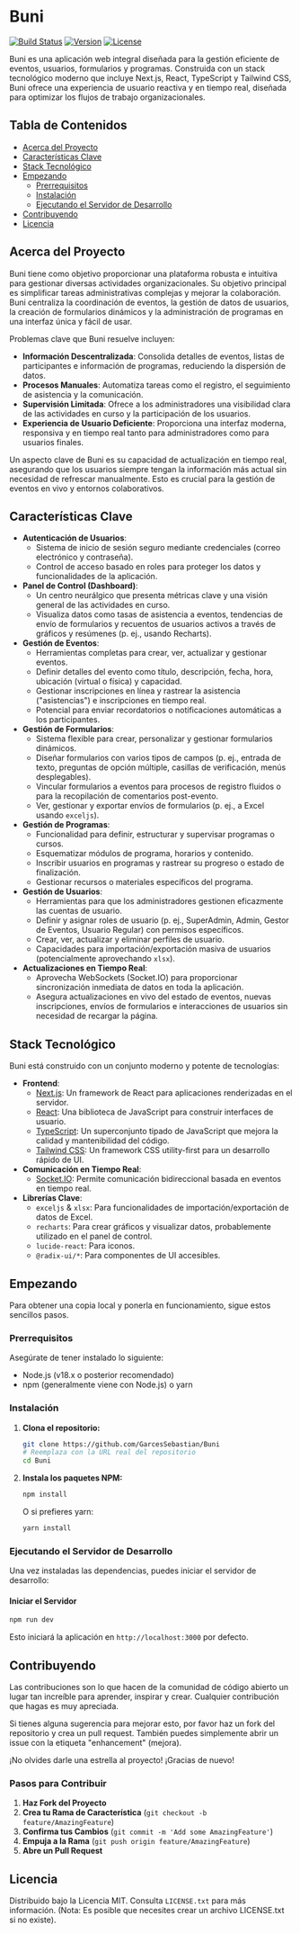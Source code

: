 # Buni

[![Build Status](https://img.shields.io/badge/build-passing-brightgreen)](https://example.com/build)
[![Version](https://img.shields.io/badge/version-0.1.0-blue)](https://example.com/releases)
[![License](https://img.shields.io/badge/license-MIT-green)](LICENSE)

Buni es una aplicación web integral diseñada para la gestión eficiente de eventos, usuarios, formularios y programas. Construida con un stack tecnológico moderno que incluye Next.js, React, TypeScript y Tailwind CSS, Buni ofrece una experiencia de usuario reactiva y en tiempo real, diseñada para optimizar los flujos de trabajo organizacionales.

## Tabla de Contenidos

*   [Acerca del Proyecto](#acerca-del-proyecto)
*   [Características Clave](#características-clave)
*   [Stack Tecnológico](#stack-tecnológico)
*   [Empezando](#empezando)
    *   [Prerrequisitos](#prerrequisitos)
    *   [Instalación](#instalación)
    *   [Ejecutando el Servidor de Desarrollo](#ejecutando-el-servidor-de-desarrollo)
*   [Contribuyendo](#contribuyendo)
*   [Licencia](#licencia)

## Acerca del Proyecto

Buni tiene como objetivo proporcionar una plataforma robusta e intuitiva para gestionar diversas actividades organizacionales. Su objetivo principal es simplificar tareas administrativas complejas y mejorar la colaboración. Buni centraliza la coordinación de eventos, la gestión de datos de usuarios, la creación de formularios dinámicos y la administración de programas en una interfaz única y fácil de usar.

Problemas clave que Buni resuelve incluyen:
*   **Información Descentralizada**: Consolida detalles de eventos, listas de participantes e información de programas, reduciendo la dispersión de datos.
*   **Procesos Manuales**: Automatiza tareas como el registro, el seguimiento de asistencia y la comunicación.
*   **Supervisión Limitada**: Ofrece a los administradores una visibilidad clara de las actividades en curso y la participación de los usuarios.
*   **Experiencia de Usuario Deficiente**: Proporciona una interfaz moderna, responsiva y en tiempo real tanto para administradores como para usuarios finales.

Un aspecto clave de Buni es su capacidad de actualización en tiempo real, asegurando que los usuarios siempre tengan la información más actual sin necesidad de refrescar manualmente. Esto es crucial para la gestión de eventos en vivo y entornos colaborativos.

## Características Clave

*   **Autenticación de Usuarios**:
    *   Sistema de inicio de sesión seguro mediante credenciales (correo electrónico y contraseña).
    *   Control de acceso basado en roles para proteger los datos y funcionalidades de la aplicación.
*   **Panel de Control (Dashboard)**:
    *   Un centro neurálgico que presenta métricas clave y una visión general de las actividades en curso.
    *   Visualiza datos como tasas de asistencia a eventos, tendencias de envío de formularios y recuentos de usuarios activos a través de gráficos y resúmenes (p. ej., usando Recharts).
*   **Gestión de Eventos**:
    *   Herramientas completas para crear, ver, actualizar y gestionar eventos.
    *   Definir detalles del evento como título, descripción, fecha, hora, ubicación (virtual o física) y capacidad.
    *   Gestionar inscripciones en línea y rastrear la asistencia ("asistencias") e inscripciones en tiempo real.
    *   Potencial para enviar recordatorios o notificaciones automáticas a los participantes.
*   **Gestión de Formularios**:
    *   Sistema flexible para crear, personalizar y gestionar formularios dinámicos.
    *   Diseñar formularios con varios tipos de campos (p. ej., entrada de texto, preguntas de opción múltiple, casillas de verificación, menús desplegables).
    *   Vincular formularios a eventos para procesos de registro fluidos o para la recopilación de comentarios post-evento.
    *   Ver, gestionar y exportar envíos de formularios (p. ej., a Excel usando `exceljs`).
*   **Gestión de Programas**:
    *   Funcionalidad para definir, estructurar y supervisar programas o cursos.
    *   Esquematizar módulos de programa, horarios y contenido.
    *   Inscribir usuarios en programas y rastrear su progreso o estado de finalización.
    *   Gestionar recursos o materiales específicos del programa.
*   **Gestión de Usuarios**:
    *   Herramientas para que los administradores gestionen eficazmente las cuentas de usuario.
    *   Definir y asignar roles de usuario (p. ej., SuperAdmin, Admin, Gestor de Eventos, Usuario Regular) con permisos específicos.
    *   Crear, ver, actualizar y eliminar perfiles de usuario.
    *   Capacidades para importación/exportación masiva de usuarios (potencialmente aprovechando `xlsx`).
*   **Actualizaciones en Tiempo Real**:
    *   Aprovecha WebSockets (Socket.IO) para proporcionar sincronización inmediata de datos en toda la aplicación.
    *   Asegura actualizaciones en vivo del estado de eventos, nuevas inscripciones, envíos de formularios e interacciones de usuarios sin necesidad de recargar la página.

## Stack Tecnológico

Buni está construido con un conjunto moderno y potente de tecnologías:

*   **Frontend**:
    *   [Next.js](https://nextjs.org/): Un framework de React para aplicaciones renderizadas en el servidor.
    *   [React](https://reactjs.org/): Una biblioteca de JavaScript para construir interfaces de usuario.
    *   [TypeScript](https://www.typescriptlang.org/): Un superconjunto tipado de JavaScript que mejora la calidad y mantenibilidad del código.
    *   [Tailwind CSS](https://tailwindcss.com/): Un framework CSS utility-first para un desarrollo rápido de UI.
*   **Comunicación en Tiempo Real**:
    *   [Socket.IO](https://socket.io/): Permite comunicación bidireccional basada en eventos en tiempo real.
*   **Librerías Clave**:
    *   `exceljs` & `xlsx`: Para funcionalidades de importación/exportación de datos de Excel.
    *   `recharts`: Para crear gráficos y visualizar datos, probablemente utilizado en el panel de control.
    *   `lucide-react`: Para iconos.
    *   `@radix-ui/*`: Para componentes de UI accesibles.

## Empezando

Para obtener una copia local y ponerla en funcionamiento, sigue estos sencillos pasos.

### Prerrequisitos

Asegúrate de tener instalado lo siguiente:
*   Node.js (v18.x o posterior recomendado)
*   npm (generalmente viene con Node.js) o yarn

### Instalación

1.  **Clona el repositorio:**
    ```bash
    git clone https://github.com/GarcesSebastian/Buni
    # Reemplaza con la URL real del repositorio
    cd Buni
    ```
2.  **Instala los paquetes NPM:**
    ```bash
    npm install
    ```
    O si prefieres yarn:
    ```bash
    yarn install
    ```

### Ejecutando el Servidor de Desarrollo

Una vez instaladas las dependencias, puedes iniciar el servidor de desarrollo:

#### Iniciar el Servidor

```bash
npm run dev
```

Esto iniciará la aplicación en `http://localhost:3000` por defecto.

## Contribuyendo

Las contribuciones son lo que hacen de la comunidad de código abierto un lugar tan increíble para aprender, inspirar y crear. Cualquier contribución que hagas es muy apreciada.

Si tienes alguna sugerencia para mejorar esto, por favor haz un fork del repositorio y crea un pull request. También puedes simplemente abrir un issue con la etiqueta "enhancement" (mejora).

¡No olvides darle una estrella al proyecto! ¡Gracias de nuevo!

### Pasos para Contribuir

1.  **Haz Fork del Proyecto**
2.  **Crea tu Rama de Característica** (`git checkout -b feature/AmazingFeature`)
3.  **Confirma tus Cambios** (`git commit -m 'Add some AmazingFeature'`)
4.  **Empuja a la Rama** (`git push origin feature/AmazingFeature`)
5.  **Abre un Pull Request**

## Licencia

Distribuido bajo la Licencia MIT. Consulta `LICENSE.txt` para más información. (Nota: Es posible que necesites crear un archivo LICENSE.txt si no existe).